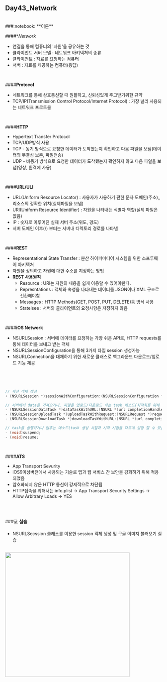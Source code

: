Day43_Network
--
<br>
###:notebook: **이론**

####**Network*
- 연결을 통해 컴퓨터의 '자원'을 공유하는 것
- 클라이언트 서버 모델 : 네트워크 아키텍처의 종류
- 클라이언트 : 자료를 요청하는 컴퓨터
- 서버 : 자료를 제공하는 컴퓨터(응답)
<br>

####**Protocol**
- 네트워크를 통해 상호통신할 때 원활하고, 신뢰성있게 주고받기위한 규약
- TCP/IP(Transmission Control Protocol/Internet Protocol) : 가장 널리 사용되는 네트워크 프로토콜
<br>

####**HTTP**
- Hypertext Transfer Protocol
- TCP/UDP방식 사용
- TCP - 동기 방식으로 요청한 데이터가 도착했는지 확인하고 다음 파일을 보냄(데이터의 무결성 보존, 파일전송)
- UDP - 비동기 방식으로 요청한 데이터가 도착했는지 확인하지 않고 다음 파일을 보냄(영상, 원격에 사용)
<br>

####**URL/ULI**
- URL(Uniform Resource Locator) : 사용자가 사용하기 편한 문자 도메인(주소)_리소스의 정확한 위치(실제파일을 보냄)
- URI(Uniform Resource Identifier) : 자원을 나타내는 식별자 역할(실제 파일은 없음)
- IP : 숫자로 이루어진 실제 서버 주소(위도, 경도)
- 서버 도메인 이후(/) 부터는 서버내 디렉토리 경로를 나타냄
<br>

####**REST**
- Representational State Transfer : 분산 하이퍼미디어 시스템을 위한 소프투웨어 아키텍처
- 자원을 정의하고 자원에 대한 주소를 지정하는 방법
- **REST 사용원칙**
    - Resource : URI는 자원의 내용을 쉽게 이용할 수 있어야한다.
    - Represntations : 객체와 속성을 나타내는 데이터를 JSON이나 XML 구조로 전환해야함
    - Messages : HTTP Methods(GET, POST, PUT, DELETE)등 방식 사용
    - Statelsee : 서버와 클라이언트의 요청사항은 저장하지 않음
<br>

####**iOS Network**
- NSURLSession : 서버에 데이터를 요청하는 가장 쉬운 API로, HTTP requests를 통해 데이터를 보내고 받는 객체
- NSURLSessionConfiguration을 통해 3가지 타입 session 생성가능
- NSURLConnection을 대체하기 위한 새로운 클래스로 백그라운드 다운로드/업로드 기능 제공
<br>
<br>

```objective-c

// 세션 객체 생성 
+ (NSURLSession *)sessionWithConfiguration:(NSURLSessionConfiguration *)configuration;

// 서버에서 data를 가져오거나, 파일을 업로드/다운로드 하는 task 메소드(최적화를 위해 구별해서 사용하는 것이 좋음)
- (NSURLSessionDataTask *)dataTaskWithURL:(NSURL *)url completionHandler:(void (^)(NSData * __nullable data, NSURLResponse * __nullable response, NSError * __nullable error))completionHandler;
- (NSURLSessionUploadTask *)uploadTaskWithRequest:(NSURLRequest *)request fromFile:(NSURL *)fileURL completionHandler:(void (^)(NSData * __nullable data, NSURLResponse * __nullable response, NSError * __nullable error))completionHandler;
- (NSURLSessionDownloadTask *)downloadTaskWithURL:(NSURL *)url completionHandler:(void (^)(NSURL * __nullable location, NSURLResponse * __nullable response, NSError * __nullable error))completionHandler;

// task를 실행하거나 멈추는 메소드(task 생성 시점과 시작 시점을 다르게 설정 할 수 있음)
- (void)suspend;
- (void)resume;

```
<br>


####**ATS**
- App Transport Sevurity
- iOS9이상버전에서 사용되는 기술로 앱과 웹 서비스 간 보안을 강화하기 위해 적용되었음
- 암호화되지 않은 HTTP 통신이 강제적으로 차단됨
- HTTP접속을 위해서는 info.plist -> App Transport Security Settings -> Allow Arbitrary Loads -> YES
<br>
<br>




###:computer: **실습**
- NSURLSecssion 클래스를 이용한 session 객체 생성 및 구글 이미지 불러오기 실습

<br>
<img src="https://github.com/MijeongJeon/FAST-CAMPUS_iOS-SCHOOL/blob/master/Daily Study/images/Day43_160623(NSURLSeccion).png?" width="400px" />
<br>
